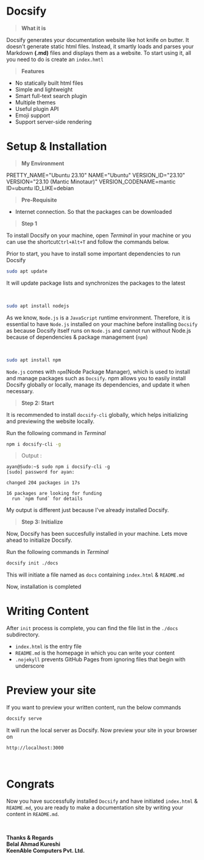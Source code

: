 # **Docsify**

>**What it is**

Docsify generates your documentation website like hot knife on butter. It doesn't generate static html files. Instead, it smartly loads and parses your Markdown **(.md)** files and displays them as a website. To start using it, all you need to do is create an ```index.hmtl```

>**Features**

* No statically built html files
* Simple and lightweight
* Smart full-text search plugin
* Multiple themes
* Useful plugin API
* Emoji support
* Support server-side rendering

# **Setup & Installation**

> **My Environment**

PRETTY_NAME="Ubuntu 23.10"
NAME="Ubuntu"
VERSION_ID="23.10"
VERSION="23.10 (Mantic Minotaur)"
VERSION_CODENAME=mantic
ID=ubuntu
ID_LIKE=debian

> **Pre-Requisite**

* Internet connection. So that the packages can be downloaded


>**Step 1**

To install Docsify on your machine, open *Terminal* in your machine or you can use the shortcut```Ctrl+Alt+T``` and follow the commands below.

Prior to start, you have to install some important dependencies to run Docsify

```bash
sudo apt update
```
It will update package lists and synchronizes the packages to the latest

<br>

```bash
sudo apt install nodejs
```
As we know, ```Node.js``` is a ```JavaScript``` runtime environment. Therefore, it is essential to have ```Node.js``` installed on your machine before installing ```Docsify``` as because Docsify itself runs on ```Node.js``` and cannot run without Node.js because of dependencies & package management (```npm```)

<br>

```bash
sudo apt install npm
```
```Node.js``` comes with ```npm```(Node Package Manager), which is used to install and manage packages such as ```Docsify```. npm allows you to easily install Docsify globally or locally, manage its dependencies, and update it when necessary.

>**Step 2: Start**

It is recommended to install ```docsify-cli``` globally, which helps initializing and previewing the website locally.

Run the following command in *Terminal*

```bash
npm i docsify-cli -g
```
>Output :

```
ayan@Sudo:~$ sudo npm i docsify-cli -g
[sudo] password for ayan: 

changed 204 packages in 17s

16 packages are looking for funding
  run `npm fund` for details
  ```
  My output is different just because I've already installed Docsify.

>**Step 3: Initialize**

Now, Docsify has been succesfully installed in your machine. Lets move ahead to initialize Docsify.

Run the following commands in *Terminal*

```bash
docsify init ./docs
```
This will initiate a file named as ```docs``` containing ```index.html``` & ```README.md```

Now, installation is completed

# **Writing Content**

After ```init``` process is complete, you can find the file list in the ```./docs```
subdirectory.

* ```index.html``` is the entry file
* ```README.md``` is the homepage in which you can write your content
* ```.nojekyll``` prevents GitHub Pages from ignoring files that begin with underscore

# **Preview your site**

If you want to preview your written content, run the below commands

```bash
docsify serve
```
It will run the local server as Docsify. Now preview your site in your browser on
```bash
http://localhost:3000
```
<br>

# **Congrats** 

Now you have successfully installed ```Docsify``` and have initiated ```index.html``` & ```README.md```, you are ready to make a documentation site by writing your content in ```README.md```.

<br>

**Thanks & Regards <br>
Belal Ahmad Kureshi <br>
KeenAble Computers Pvt. Ltd.**
